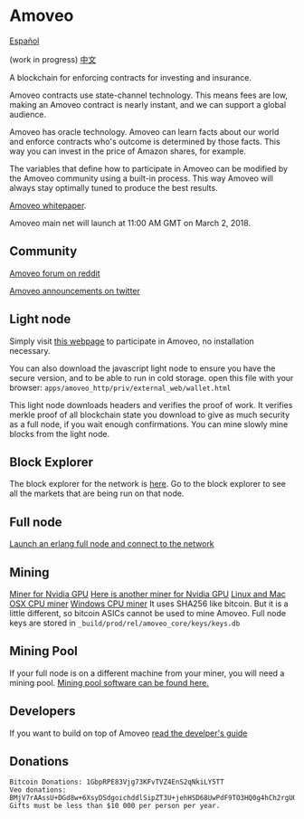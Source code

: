 Amoveo
==========
[Español](docs/es/README.md)

(work in progress) [中文](docs/cn/README.md)


A blockchain for enforcing contracts for investing and insurance. 

Amoveo contracts use state-channel technology. This means fees are low, making an Amoveo contract is nearly instant, and we can support a global audience.

Amoveo has oracle technology.
Amoveo can learn facts about our world and enforce contracts who's outcome is determined by those facts.
This way you can invest in the price of Amazon shares, for example.

The variables that define how to participate in Amoveo can be modified by the Amoveo community using a built-in process.
This way Amoveo will always stay optimally tuned to produce the best results.


[Amoveo whitepaper](docs/white_paper.md).

Amoveo main net will launch at 11:00 AM GMT on March 2, 2018.

## Community
[Amoveo forum on reddit](https://www.reddit.com/r/Amoveo/)

[Amoveo announcements on twitter](https://twitter.com/zack_bitcoin)


## Light node
Simply visit [this webpage](http://159.65.120.84:8080/wallet.html) to participate in Amoveo, no installation necessary.

You can also download the javascript light node to ensure you have the secure version, and to be able to run in cold storage. open this file with your browser: `apps/amoveo_http/priv/external_web/wallet.html`

This light node downloads headers and verifies the proof of work.
It verifies merkle proof of all blockchain state you download to give as much security as a full node, if you wait enough confirmations.
You can mine slowly mine blocks from the light node.


## Block Explorer
The block explorer for the network is [here](http://159.65.120.84:8080/explorer.html).
Go to the block explorer to see all the markets that are being run on that node.


## Full node
[Launch an erlang full node and connect to the network](docs/getting-started/turn_it_on.md)


## Mining
[Miner for Nvidia GPU](https://github.com/decryptoed/amoveo-cuda-miner)
[Here is another miner for Nvidia GPU](https://github.com/Mandelhoff/AmoveoMinerGpuCuda)
[Linux and Mac OSX CPU miner](https://github.com/zack-bitcoin/amoveo-c-miner)
[Windows CPU miner](https://github.com/Mandelhoff/AmoveoMinerCpu/releases)
It uses SHA256 like bitcoin. But it is a little different, so bitcoin ASICs cannot be used to mine Amoveo.
Full node keys are stored in `_build/prod/rel/amoveo_core/keys/keys.db`


## Mining Pool
If your full node is on a different machine from your miner, you will need a mining pool. [Mining pool software can be found here.](https://github.com/zack-bitcoin/amoveo-mining-pool)


## Developers

If you want to build on top of Amoveo [read the develper's guide](docs/getting-started/quick_start_developer_guide.md)


## Donations

```
Bitcoin Donations: 1GbpRPE83Vjg73KFvTVZ4EnS2qNkiLY5TT
Veo donations: BMjV7rAAssU+DGd8w+6XsyDSdgoichddlSipZT3U+jehHSD68UwPdF9TO3HQ0g4hCh2rgUQyqPnP7vP0i/l8Ijw=
Gifts must be less than $10 000 per person per year.
```


